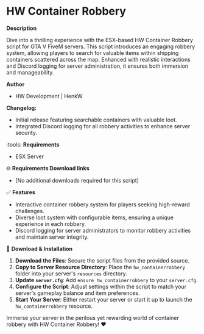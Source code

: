 # HW Container Robbery

**Description**

Dive into a thrilling experience with the ESX-based HW Container Robbery script for GTA V FiveM servers. This script introduces an engaging robbery system, allowing players to search for valuable items within shipping containers scattered across the map. Enhanced with realistic interactions and Discord logging for server administration, it ensures both immersion and manageability.

**Author**
- HW Development | HenkW

**Changelog:**
- Initial release featuring searchable containers with valuable loot.
- Integrated Discord logging for all robbery activities to enhance server security.

:tools: **Requirements**
- ESX Server

:globe_with_meridians: **Requirements Download links**
- [No additional downloads required for this script]

:white_check_mark: **Features**
- Interactive container robbery system for players seeking high-reward challenges.
- Diverse loot system with configurable items, ensuring a unique experience in each robbery.
- Discord logging for server administrators to monitor robbery activities and maintain server integrity.

:wrench: **Download & Installation**

1. **Download the Files**: Secure the script files from the provided source.
2. **Copy to Server Resource Directory**: Place the `hw_containerrobbery` folder into your server's `resources` directory.
3. **Update `server.cfg`**: Add `ensure hw_containerrobbery` to your `server.cfg`.
4. **Configure the Script**: Adjust settings within the script to match your server's gameplay balance and item preferences.
5. **Start Your Server**: Either restart your server or start it up to launch the `hw_containerrobbery` resource.

Immerse your server in the perilous yet rewarding world of container robbery with HW Container Robbery! ❤
